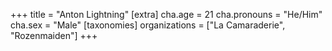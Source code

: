 +++
title = "Anton Lightning"
[extra]
cha.age = 21
cha.pronouns = "He/Him"
cha.sex = "Male"
[taxonomies]
organizations = ["La Camaraderie", "Rozenmaiden"]
+++


